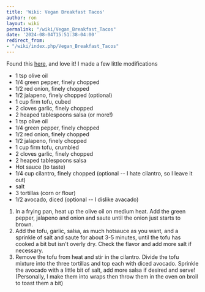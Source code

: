 ```yaml
---
title: 'Wiki: Vegan Breakfast Tacos'
author: ron
layout: wiki
permalink: "/wiki/Vegan_Breakfast_Tacos"
date: '2024-08-04T15:51:38-04:00'
redirect_from:
- "/wiki/index.php/Vegan_Breakfast_Tacos"
---
```


Found this [here](http://smarterfitter.com/blog/2009/07/06/vegan-breakfast-tacos/), and love it! I made a few little modifications

-   1 tsp olive oil
-   1/4 green pepper, finely chopped
-   1/2 red onion, finely chopped
-   1/2 jalapeno, finely chopped (optional)
-   1 cup firm tofu, cubed
-   2 cloves garlic, finely chopped
-   2 heaped tablespoons salsa (or more!)
-   1 tsp olive oil
-   1/4 green pepper, finely chopped
-   1/2 red onion, finely chopped
-   1/2 jalapeno, finely chopped
-   1 cup firm tofu, crumbled
-   2 cloves garlic, finely chopped
-   2 heaped tablespoons salsa
-   Hot sauce (to taste)
-   1/4 cup cilantro, finely chopped (optional \-- I hate cilantro, so I leave it out)
-   salt
-   3 tortillas (corn or flour)
-   1/2 avocado, diced (optional \-- I dislike avacado)

1.  In a frying pan, heat up the olive oil on medium heat. Add the green pepper, jalapeno and onion and saute until the onion just starts to brown.
2.  Add the tofu, garlic, salsa, as much hotsauce as you want, and a sprinkle of salt and saute for about 3-5 minutes, until the tofu has cooked a bit but isn't overly dry. Check the flavor and add more salt if necessary.
3.  Remove the tofu from heat and stir in the cilantro. Divide the tofu mixture into the three tortillas and top each with diced avocado. Sprinkle the avocado with a little bit of salt, add more salsa if desired and serve! (Personally, I make them into wraps then throw them in the oven on broil to toast them a bit)
